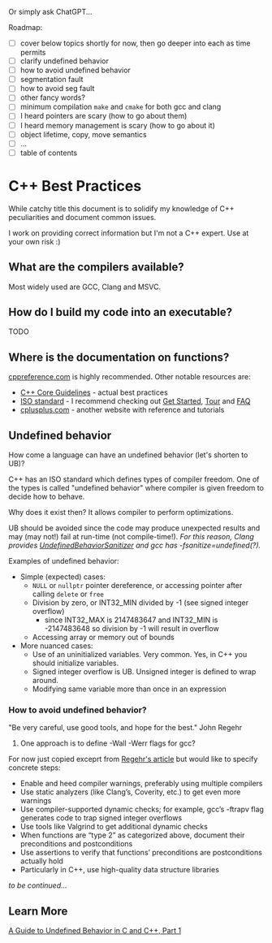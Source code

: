 Or simply ask ChatGPT...


Roadmap:
- [ ] cover below topics shortly for now, then go deeper into each as time permits
- [ ] clarify undefined behavior
- [ ] how to avoid undefined behavior
- [ ] segmentation fault
- [ ] how to avoid seg fault
- [ ] other fancy words?
- [ ] minimum compilation `make` and `cmake` for both gcc and clang
- [ ] I heard pointers are scary (how to go about them)
- [ ] I heard memory management is scary (how to go about it)
- [ ] object lifetime, copy, move semantics
- [ ] ...
- [ ] table of contents

C++ Best Practices
==================
While catchy title this document is to solidify my knowledge of C++ peculiarities and document common issues.

I work on providing correct information but I'm not a C++ expert. Use at your own risk :)

## What are the compilers available?
Most widely used are GCC, Clang and MSVC.

## How do I build my code into an executable?
TODO

## Where is the documentation on functions?
[cppreference.com](https://cppreference.com) is highly recommended.
Other notable resources are:
- [C++ Core Guidelines](http://isocpp.github.io/CppCoreGuidelines/CppCoreGuidelines) - actual best practices
- [ISO standard](https://isocpp.org) - I recommend checking out [Get Started](https://isocpp.org/get-started), [Tour](https://isocpp.org/tour) and [FAQ](https://isocpp.org/faq)
- [cplusplus.com](https://cplusplus.com) - another website with reference and tutorials

## Undefined behavior
How come a language can have an undefined behavior (let's shorten to UB)?

C++ has an ISO standard which defines types of compiler freedom. One of the types is called "undefined behavior" where compiler is given freedom to decide how to behave.

Why does it exist then? It allows compiler to perform optimizations.

UB should be avoided since the code may produce unexpected results and may (may not!) fail at run-time (not compile-time!).
*For this reason, Clang provides [UndefinedBehaviorSanitizer](https://clang.llvm.org/docs/UndefinedBehaviorSanitizer.html) and gcc has -fsanitize=undefined(?).*

Examples of undefined behavior:
- Simple (expected) cases:
    - `NULL` or `nullptr` pointer dereference, or accessing pointer after calling `delete` or `free`
    - Division by zero, or INT32_MIN divided by -1 (see signed integer overflow)
        - since INT32_MAX is 2147483647 and INT32_MIN is -2147483648 so division by -1 will result in overflow
    - Accessing array or memory out of bounds
- More nuanced cases:
    - Use of an uninitialized variables. Very common. Yes, in C++ you should initialize variables.
    - Signed integer overflow is UB. Unsigned integer is defined to wrap around.
    - Modifying same variable more than once in an expression

### How to avoid undefined behavior?
"Be very careful, use good tools, and hope for the best." John Regehr
1. One approach is to define -Wall -Werr flags for gcc?

For now just copied exceprt from [Regehr's article](https://blog.regehr.org/archives/213) but would like to specify concrete steps:
- Enable and heed compiler warnings, preferably using multiple compilers
- Use static analyzers (like Clang’s, Coverity, etc.) to get even more warnings
- Use compiler-supported dynamic checks; for example, gcc’s -ftrapv flag generates code to trap signed integer overflows
- Use tools like Valgrind to get additional dynamic checks
- When functions are “type 2” as categorized above, document their preconditions and postconditions
- Use assertions to verify that functions’ preconditions are postconditions actually hold
- Particularly in C++, use high-quality data structure libraries

*to be continued...*

## Learn More
[A Guide to Undefined Behavior in C and C++, Part 1](https://blog.regehr.org/archives/213)
